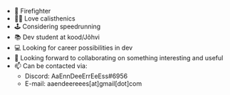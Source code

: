 - 🚒 Firefighter
- 🤸‍♂️ Love calisthenics
- 🕹️ Considering speedrunning
- 📚 Dev student at kood/Jõhvi
- 💻 Looking for career possibilities in dev
- 🤝 Looking forward to collaborating on something interesting and useful
- 📫 Can be contacted via:
  - Discord: AaEnnDeeErrEeEss#6956
  - E-mail: aaendeereees[at]gmail[dot]com
